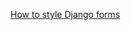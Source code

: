 
<a href="https://medium.com/swlh/how-to-style-your-django-forms-7e8463aae4fa"> How to style Django forms </a>
